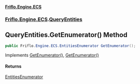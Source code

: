 #### [Friflo.Engine.ECS](index.md 'index')
### [Friflo.Engine.ECS](Friflo.Engine.ECS.md 'Friflo.Engine.ECS').[QueryEntities](QueryEntities.md 'Friflo.Engine.ECS.QueryEntities')

## QueryEntities.GetEnumerator() Method

```csharp
public Friflo.Engine.ECS.EntitiesEnumerator GetEnumerator();
```

Implements [GetEnumerator()](https://docs.microsoft.com/en-us/dotnet/api/System.Collections.Generic.IEnumerable-1.GetEnumerator 'System.Collections.Generic.IEnumerable`1.GetEnumerator'), [GetEnumerator()](https://docs.microsoft.com/en-us/dotnet/api/System.Collections.IEnumerable.GetEnumerator 'System.Collections.IEnumerable.GetEnumerator')

#### Returns
[EntitiesEnumerator](EntitiesEnumerator.md 'Friflo.Engine.ECS.EntitiesEnumerator')